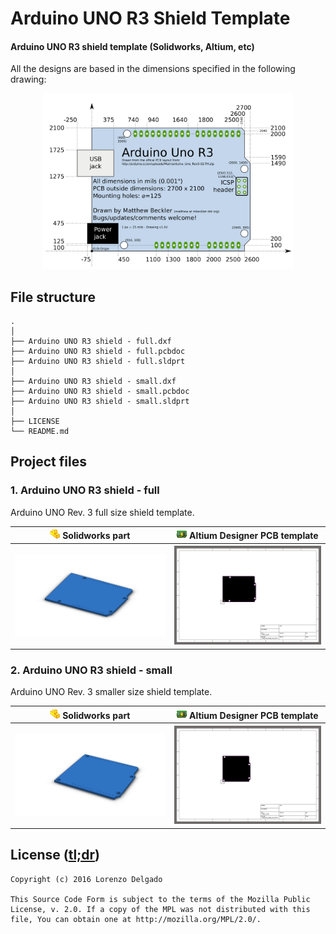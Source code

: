 # Arduino UNO R3 Shield Template
#### Arduino UNO R3 shield template (Solidworks, Altium, etc)

All the designs are based in the dimensions specified in the following drawing:

<p align="center">
  <a href="https://blog.arduino.cc/2011/01/05/nice-drawings-of-the-arduino-uno-and-mega-2560/">
    <img src="https://raw.githubusercontent.com/LNSD/Arduino-Shield-Template/master/art/arduino_uno_R3_drawing.png" width="400">
  </a>
</p>

## File structure

```
.
│
├── Arduino UNO R3 shield - full.dxf
├── Arduino UNO R3 shield - full.pcbdoc
├── Arduino UNO R3 shield - full.sldprt
│
├── Arduino UNO R3 shield - small.dxf
├── Arduino UNO R3 shield - small.pcbdoc
├── Arduino UNO R3 shield - small.sldprt
│
├── LICENSE
└── README.md
```
## Project files

### 1. Arduino UNO R3 shield - full

Arduino UNO Rev. 3 full size shield template.

<p align="center">
  <table style="border: none;">
    <tr>
      <th><img src="https://raw.githubusercontent.com/LNSD/Arduino-Shield-Template/master/art/sldprt-icon.png"> Solidworks part</th>
      <th><img src="https://raw.githubusercontent.com/LNSD/Arduino-Shield-Template/master/art/pcbdoc-icon.png"> Altium Designer PCB template</th>
    </tr>
    <tr>
      <th><img src="https://raw.githubusercontent.com/LNSD/Arduino-Shield-Template/master/art/Arduino%20UNO%20R3%20shield%20-%20full.png" width="350"></th>
      <th><img src="https://raw.githubusercontent.com/LNSD/Arduino-Shield-Template/master/art/Arduino%20UNO%20R3%20shield%20-%20full%20-%20PCB%20template.png" width="350"></th>
    </tr>
  </table>
</p>


### 2. Arduino UNO R3 shield - small

Arduino UNO Rev. 3 smaller size shield template.

<p align="center">
  <table>
    <tr>
      <th><img src="https://raw.githubusercontent.com/LNSD/Arduino-Shield-Template/master/art/sldprt-icon.png"> Solidworks part</th>
      <th><img src="https://raw.githubusercontent.com/LNSD/Arduino-Shield-Template/master/art/pcbdoc-icon.png"> Altium Designer PCB template</th>
    </tr>
    <tr>
      <th><img src="https://raw.githubusercontent.com/LNSD/Arduino-Shield-Template/master/art/Arduino%20UNO%20R3%20shield%20-%20small.png" width="350"></th>
      <th><img src="https://raw.githubusercontent.com/LNSD/Arduino-Shield-Template/master/art/Arduino%20UNO%20R3%20shield%20-%20small%20-%20PCB%20template.png" width="350"></th>
    </tr>
  </table>
</p>

## License ([tl;dr](https://tldrlegal.com/license/mozilla-public-license-2.0-(mpl-2)))

```
Copyright (c) 2016 Lorenzo Delgado

This Source Code Form is subject to the terms of the Mozilla Public
License, v. 2.0. If a copy of the MPL was not distributed with this
file, You can obtain one at http://mozilla.org/MPL/2.0/.
```

